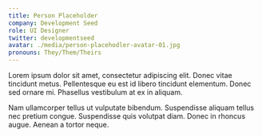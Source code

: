 ```yaml
---
title: Person Placeholder
company: Development Seed
role: UI Designer
twitter: developmentseed
avatar: ./media/person-placehodler-avatar-01.jpg
pronouns: They/Them/Theirs
---
```

Lorem ipsum dolor sit amet, consectetur adipiscing elit. Donec vitae tincidunt metus. Pellentesque eu est id libero tincidunt elementum. Donec sed ornare mi. Phasellus vestibulum at ex in aliquam.

Nam ullamcorper tellus ut vulputate bibendum. Suspendisse aliquam tellus nec pretium congue. Suspendisse quis volutpat diam. Donec in rhoncus augue. Aenean a tortor neque. 
